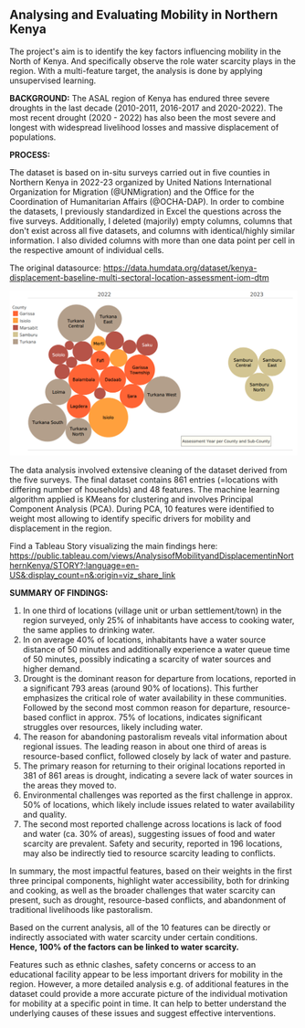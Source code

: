 ## Analysing and Evaluating Mobility in Northern Kenya

The project's aim is to identify the key factors influencing mobility in the North of Kenya. And specifically observe the role water scarcity plays in the region. With a multi-feature target, the analysis is done by applying unsupervised learning.

**BACKGROUND:** The ASAL region of Kenya has endured three severe droughts in the last decade (2010-2011, 2016-2017 and 2020-2022). The most recent drought (2020 - 2022) has also been the most severe and longest with widespread livelihood losses and massive displacement of populations.

**PROCESS:**

The dataset is based on in-situ surveys carried out in five counties in Northern Kenya in 2022-23 organized by United Nations International Organization for Migration (@UNMigration) and the Office for the Coordination of Humanitarian Affairs (@OCHA-DAP). In order to combine the datasets, I previously standardized in Excel the questions across the five surveys. Additionally, I deleted (majorily) empty columns, columns that don't exist across all five datasets, and columns with identical/highly similar information. I also divided columns with more than one data point per cell in the respective amount of individual cells.

The original datasource: https://data.humdata.org/dataset/kenya-displacement-baseline-multi-sectoral-location-assessment-iom-dtm

![Assessment Date by Location](https://github.com/ieumann/displacement-and-mobility-northern-kenya/blob/2305b913a6860e1ed924001b500b5331075d63a8/visuals/Assessment%20Date%20by%20Location.png)

The data analysis involved extensive cleaning of the dataset derived from the five surveys. The final dataset contains 861 entries (=locations with differing number of households) and 48 features. The machine learning algorithm applied is KMeans for clustering and involves Principal Component Analysis (PCA). 
During PCA, 10 features were identified to weight most allowing to identify specific drivers for mobility and displacement in the region.

Find a Tableau Story visualizing the main findings here: 
https://public.tableau.com/views/AnalysisofMobilityandDisplacementinNorthernKenya/STORY?:language=en-US&:display_count=n&:origin=viz_share_link

**SUMMARY OF FINDINGS:**
    
1. In one third of locations (village unit or urban settlement/town) in the region surveyed, only 25% of inhabitants have access to cooking water, the same applies to drinking water.
2. In on average 40% of locations, inhabitants have a water source distance of 50 minutes and additionally experience a water queue time of 50 minutes, possibly indicating a scarcity of water sources and higher demand. 
3. Drought is the dominant reason for departure from locations, reported in a significant 793 areas (around 90% of locations). This further emphasizes the critical role of water availability in these communities. Followed by the second most common reason for departure, resource-based conflict in approx. 75% of locations, indicates significant struggles over resources, likely including water.
4. The reason for abandoning pastoralism reveals vital information about regional issues. The leading reason in about one third of areas is resource-based conflict, followed closely by lack of water and pasture.
5. The primary reason for returning to their original locations reported in 381 of 861 areas is drought, indicating a severe lack of water sources in the areas they moved to.
6. Environmental challenges was reported as the first challenge in approx. 50% of locations, which likely include issues related to water availability and quality. 
7. The second most reported challenge across locations is lack of food and water (ca. 30% of areas), suggesting issues of food and water scarcity are prevalent. Safety and security, reported in 196 locations, may also be indirectly tied to resource scarcity leading to conflicts.

In summary, the most impactful features, based on their weights in the first three principal components, highlight water accessibility, both for drinking and cooking, as well as the broader challenges that water scarcity can present, such as drought, resource-based conflicts, and abandonment of traditional livelihoods like pastoralism.

Based on the current analysis, all of the 10 features can be directly or indirectly associated with water scarcity under certain conditions. <br>
**Hence, 100% of the factors can be linked to water scarcity.**

Features such as ethnic clashes, safety concerns or access to an educational facility appear to be less important drivers for mobility in the region. However, a more detailed analysis e.g. of additional features in the dataset could provide a more accurate picture of the individual motivation for mobility at a specific point in time. It can help to better understand the underlying causes of these issues and suggest effective interventions.
